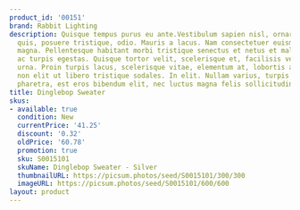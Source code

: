```yaml
---
product_id: '00151'
brand: Rabbit Lighting
description: Quisque tempus purus eu ante.Vestibulum sapien nisl, ornare auctor, consectetuer
  quis, posuere tristique, odio. Mauris a lacus. Nam consectetuer euismod nunc. Donec
  magna. Pellentesque habitant morbi tristique senectus et netus et malesuada fames
  ac turpis egestas. Quisque tortor velit, scelerisque et, facilisis vel, tempor sed,
  urna. Proin turpis lacus, scelerisque vitae, elementum at, lobortis ac, quam. Curabitur
  non elit ut libero tristique sodales. In elit. Nullam varius, turpis et commodo
  pharetra, est eros bibendum elit, nec luctus magna felis sollicitudin mauris.
title: Dinglebop Sweater
skus:
- available: true
  condition: New
  currentPrice: '41.25'
  discount: '0.32'
  oldPrice: '60.78'
  promotion: true
  sku: S0015101
  skuName: Dinglebop Sweater - Silver
  thumbnailURL: https://picsum.photos/seed/S0015101/300/300
  imageURL: https://picsum.photos/seed/S0015101/600/600
layout: product
---
```

